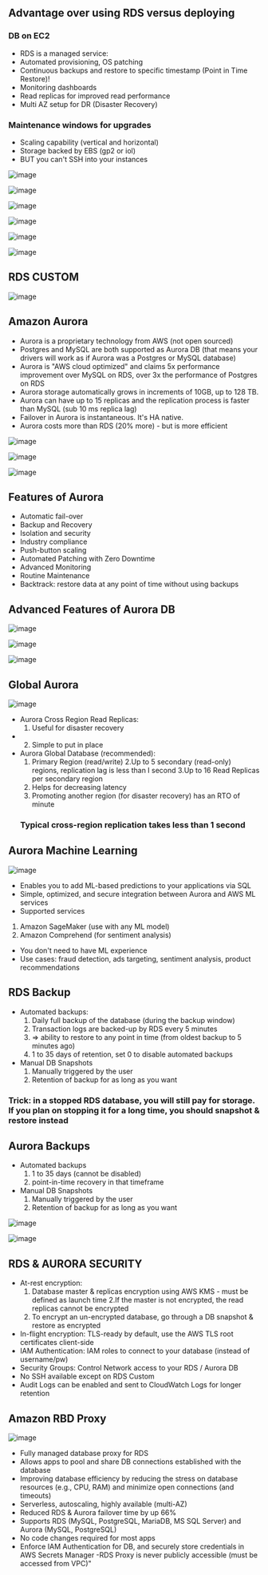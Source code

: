 Advantage over using RDS versus deploying
--
### DB on EC2
- RDS is a managed service:
- Automated provisioning, OS patching
- Continuous backups and restore to specific timestamp (Point in Time Restore)!
- Monitoring dashboards
- Read replicas for improved read performance
- Multi AZ setup for DR (Disaster Recovery)
### Maintenance windows for upgrades
- Scaling capability (vertical and horizontal)
- Storage backed by EBS (gp2 or iol)
- BUT you can't SSH into your instances

![image](https://github.com/pavankumar0077/aws-sol-architect/assets/40380941/0e52db57-25e2-4026-a52b-243187483aca)

![image](https://github.com/pavankumar0077/aws-sol-architect/assets/40380941/0a265c83-3372-4cff-a143-f43239c8658f)

![image](https://github.com/pavankumar0077/aws-sol-architect/assets/40380941/a7e90ecb-f7a9-437d-888c-7779c60e0691)

![image](https://github.com/pavankumar0077/aws-sol-architect/assets/40380941/136e8ccf-ed7e-4b1b-a675-71863dbba5f8)

![image](https://github.com/pavankumar0077/aws-sol-architect/assets/40380941/b1404152-390f-4e3c-b589-d5d88495344c)

![image](https://github.com/pavankumar0077/aws-sol-architect/assets/40380941/f0e6cc67-1ea8-427c-87e0-7828c8e164e0)

RDS CUSTOM
--
![image](https://github.com/pavankumar0077/aws-sol-architect/assets/40380941/bfd7712f-e137-4ba4-8bcb-d65a16ced925)

Amazon Aurora
--
- Aurora is a proprietary technology from AWS (not open sourced)
- Postgres and MySQL are both supported as Aurora DB (that means your
drivers will work as if Aurora was a Postgres or MySQL database)
- Aurora is "AWS cloud optimized" and claims 5x performance improvement
over MySQL on RDS, over 3x the performance of Postgres on RDS
- Aurora storage automatically grows in increments of 10GB, up to 128 TB.
- Aurora can have up to 15 replicas and the replication process is faster than
MySQL (sub 10 ms replica lag)
- Failover in Aurora is instantaneous. It's HA native.
- Aurora costs more than RDS (20% more) - but is more efficient

![image](https://github.com/pavankumar0077/aws-sol-architect/assets/40380941/b5b51ade-42c7-401a-ad48-12e8349f0b77)

![image](https://github.com/pavankumar0077/aws-sol-architect/assets/40380941/73872ae8-9b1d-4b5f-85c2-441531758521)

![image](https://github.com/pavankumar0077/aws-sol-architect/assets/40380941/3a243b9d-a06e-496c-b8aa-e5639bff3f3f)

Features of Aurora
--
- Automatic fail-over
- Backup and Recovery
- Isolation and security
- Industry compliance
- Push-button scaling
- Automated Patching with Zero Downtime
- Advanced Monitoring
- Routine Maintenance
- Backtrack: restore data at any point of time without using backups

Advanced Features of Aurora DB
--
![image](https://github.com/pavankumar0077/aws-sol-architect/assets/40380941/18eae6f5-018d-4cb1-9ae0-a6d3d37976ea)

![image](https://github.com/pavankumar0077/aws-sol-architect/assets/40380941/32321ba8-ee53-4463-b941-e3367cf6fb3e)

![image](https://github.com/pavankumar0077/aws-sol-architect/assets/40380941/6d5f1272-9b14-4cf1-8d94-c8374dc24dee)

Global Aurora
--
![image](https://github.com/pavankumar0077/aws-sol-architect/assets/40380941/b6121e69-6f6c-4da7-8a26-2a7d2bc52b34)
- Aurora Cross Region Read Replicas:
  1. Useful for disaster recovery
- 2. Simple to put in place
- Aurora Global Database (recommended):
  1. Primary Region (read/write)
  2.Up to 5 secondary (read-only) regions, replication lag is less than I second
  3.Up to 16 Read Replicas per secondary region
  4. Helps for decreasing latency
  5. Promoting another region (for disaster recovery) has an RTO of minute
  ### **Typical cross-region replication takes less than 1 second**

 Aurora Machine Learning
 --
 ![image](https://github.com/pavankumar0077/aws-sol-architect/assets/40380941/e9a3a042-b0c9-4a2f-9713-643227618006)
 
- Enables you to add ML-based predictions to
your applications via SQL
- Simple, optimized, and secure integration
between Aurora and AWS ML services
- Supported services
1. Amazon SageMaker (use with any ML model)
2. Amazon Comprehend (for sentiment analysis)
- You don't need to have ML experience
- Use cases: fraud detection, ads targeting,
sentiment analysis, product recommendations

RDS Backup 
--
- Automated backups:
  1. Daily full backup of the database (during the backup window)
  2. Transaction logs are backed-up by RDS every 5 minutes
  3. => ability to restore to any point in time (from oldest backup to 5 minutes ago)
  4. 1 to 35 days of retention, set 0 to disable automated backups
- Manual DB Snapshots
  1. Manually triggered by the user
  2. Retention of backup for as long as you want
### Trick: in a stopped RDS database, you will still pay for storage. If you plan on stopping it for a long time, you should snapshot & restore instead

Aurora Backups
--
- Automated backups
  1. 1 to 35 days (cannot be disabled)
  2. point-in-time recovery in that timeframe
- Manual DB Snapshots
  1. Manually triggered by the user
  2. Retention of backup for as long as you want
 
![image](https://github.com/pavankumar0077/aws-sol-architect/assets/40380941/77ac6c10-3fe1-49de-82c0-a03e18d779cb)

![image](https://github.com/pavankumar0077/aws-sol-architect/assets/40380941/1fecd4a6-013b-4da6-9dc3-a785ade9fa2e)

RDS & AURORA SECURITY
--
- At-rest encryption:
  1. Database master & replicas encryption using AWS KMS - must be defined as launch time
  2.If the master is not encrypted, the read replicas cannot be encrypted
  3. To encrypt an un-encrypted database, go through a DB snapshot & restore as encrypted
- In-flight encryption: TLS-ready by default, use the AWS TLS root certificates client-side
- IAM Authentication: IAM roles to connect to your database (instead of username/pw)
- Security Groups: Control Network access to your RDS / Aurora DB
- No SSH available except on RDS Custom
- Audit Logs can be enabled and sent to CloudWatch Logs for longer retention

Amazon RBD Proxy
--
![image](https://github.com/pavankumar0077/aws-sol-architect/assets/40380941/01914510-0b4a-47e5-bba3-7e2fbbee973b)

- Fully managed database proxy for RDS
- Allows apps to pool and share DB connections established with the database
- Improving database efficiency by reducing the stress on database resources (e.g., CPU, RAM) and minimize open connections (and timeouts)
- Serverless, autoscaling, highly available (multi-AZ)
- Reduced RDS & Aurora failover time by up 66%
- Supports RDS (MySQL, PostgreSQL, MariaDB, MS
SQL Server) and Aurora (MySQL, PostgreSQL)
- No code changes required for most apps
- Enforce IAM Authentication for DB, and securely
store credentials in AWS Secrets Manager
-RDS Proxy is never publicly accessible (must be
accessed from VPC)"

